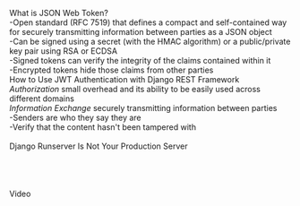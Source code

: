 What is JSON Web Token?<br>
-Open standard (RFC 7519) that defines a compact and self-contained way for securely transmitting information between parties as a JSON object<br>
-Can be signed using a secret (with the HMAC algorithm) or a public/private key pair using RSA or ECDSA<br>
-Signed tokens can verify the integrity of the claims contained within it<br>
-Encrypted tokens hide those claims from other parties<br>
How to Use JWT Authentication with Django REST Framework<br>
*Authorization* small overhead and its ability to be easily used across different domains<br>
*Information Exchange* securely transmitting information between parties<br>
-Senders are who they say they are<br>
-Verify that the content hasn't been tampered with<br>
<br>
Django Runserver Is Not Your Production Server<br>
<br>
<br>
<br>
<br>
Video<br>
